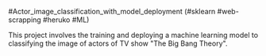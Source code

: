 #Actor_image_classification_with_model_deployment
(#sklearn #web-scrapping #heruko #ML)

This project involves the training and deploying a machine learning model to classifying the image of actors of TV show "The Big Bang Theory".
